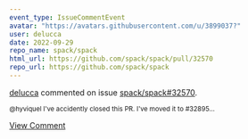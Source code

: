 ```yaml
---
event_type: IssueCommentEvent
avatar: "https://avatars.githubusercontent.com/u/3899037?"
user: delucca
date: 2022-09-29
repo_name: spack/spack
html_url: https://github.com/spack/spack/pull/32570
repo_url: https://github.com/spack/spack
---
```


<a href='https://github.com/delucca' target='_blank'>delucca</a> commented on issue <a href='https://github.com/spack/spack/pull/32570' target='_blank'>spack/spack#32570</a>.

<small>@hyviquel I've accidently closed this PR. I've moved it to #32895...</small>

<a href='https://github.com/spack/spack/pull/32570' target='_blank'>View Comment</a>